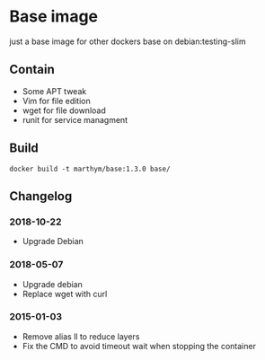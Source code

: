 # Base image

just a base image for other dockers base on debian:testing-slim

## Contain

 * Some APT tweak
 * Vim for file edition
 * wget for file download
 * runit for service managment

## Build

	docker build -t marthym/base:1.3.0 base/
	
## Changelog

### 2018-10-22

 * Upgrade Debian
 
### 2018-05-07

 * Upgrade debian
 * Replace wget with curl

### 2015-01-03

 * Remove alias ll to reduce layers
 * Fix the CMD to avoid timeout wait when stopping the container
